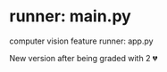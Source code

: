 # runner: main.py 
computer vision feature runner: app.py 


New version after being graded with 2 :broken_heart:	
